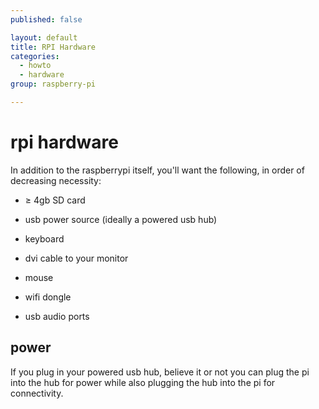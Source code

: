 ```yaml
---
published: false

layout: default
title: RPI Hardware
categories:
  - howto
  - hardware
group: raspberry-pi

---
```


# rpi hardware

In addition to the raspberrypi itself, you'll want the following, in order of decreasing necessity:

* ≥ 4gb SD card

* usb power source (ideally a powered usb hub)

* keyboard

* dvi cable to your monitor

* mouse

* wifi dongle

* usb audio ports

## power

If you plug in your powered usb hub, believe it or not you can plug the pi into the hub for power while also plugging the hub into the pi for connectivity.
